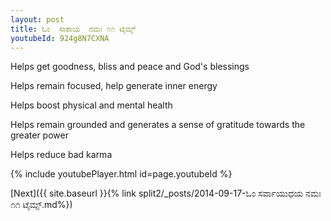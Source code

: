 ```yaml
---
layout: post
title: ಓಂ  ಸಾರಾಯ  ನಮಃ ೧೧ ಟೈಮ್ಸ್
youtubeId: 924g8N7CXNA
---
```

 
 
Helps get goodness, bliss and peace and God's blessings
 
Helps remain focused, help generate inner energy 
 
Helps boost physical and mental health 
 
Helps remain grounded and generates a sense of gratitude towards the greater power 
 
Helps reduce bad karma
 
 
 
 


{% include youtubePlayer.html id=page.youtubeId %}
 
[Next]({{ site.baseurl }}{% link  split2/_posts/2014-09-17-ಓಂ ಸರ್ವಾಯುಧಯ ನಮಃ ೧೧ ಟೈಮ್ಸ್.md%})
 
